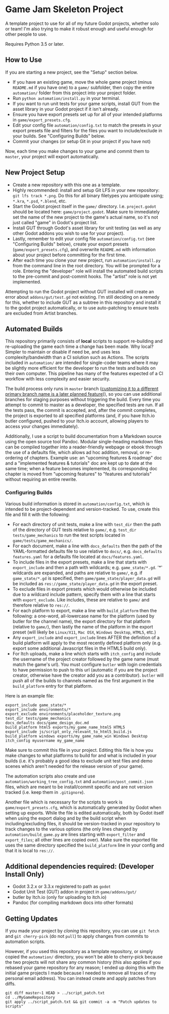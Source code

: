 # Game Jam Skeleton Project

A template project to use for all of my future Godot projects, whether solo or team! I'm also trying to make it robust enough and useful enough for other people to use.

Requires Python 3.5 or later.

## How to Use

If you are starting a new project, see the "Setup" section below.

* If you have an existing game, move the whole game project (minus `README.md` if you have one) to a `game/` subfolder, then copy the entire `automation/` folder from this project into your project folder.
* Run `python automation/install.py` in your terminal.
* If you want to run unit tests for your game scripts, install GUT from the asset library in your Godot project if it isn't already.
* Ensure you have export presets set up for all of your intended platforms in `game/export_presets.cfg`.
* Edit your config file `automation/config.txt` to match the presets in your export presets file and filters for the files you want to include/exclude in your builds. See "Configuring Builds" below.
* Commit your changes (or setup Git in your project if you have not)

Now, each time you make changes to your game and commit them to `master`, your project will export automatically.

## New Project Setup

* Create a new repository with this one as a template.
* Highly recommended: install and setup Git LFS in your new repository: `git lfs track *.png`. Do this for all binary filetypes you anticipate using; `*.kra`, `*.psd`, `*.blend`, etc.
* Start the Godot project itself in the `game/` directory. I.e. `project.godot` should be located here: `game/project.godot`. Make sure to immediately set the name of the new project to the game's actual name, so it's not just called "game" in Godot's project list.
* Install GUT through Godot's asset library for unit testing (as well as any other Godot addons you wish to use for your project).
* Lastly, remember to edit your config file `automation/config.txt` (see "Configuring Builds" below), create your export presets (`game/export_presets.cfg`), and overwrite `README.md` with information about your project before committing for the first time.
* After each time you clone your new project, run `automation/install.py` from the command line in the root directory. You will be prompted for a role. Entering the "developer" role will install the automated build scripts to the pre-commit and post-commit hooks. The "artist" role is not yet implemented.

Attempting to run the Godot project without GUT installed will create an error about `addons/gut/test.gd` not existing. I'm still deciding on a remedy for this, whether to include GUT as a subtree in this repository and install it to the godot project automatically, or to use auto-patching to ensure tests are excluded from Artist branches.

## Automated Builds

This repository primarily consists of **local** scripts to support re-building and re-uploading the game each time a change has been made. Why local? Simpler to maintain or disable if need be, and uses less complexity/bandwidth than a CI solution such as Actions. The scripts included in `automation/` are intended for single-coder teams where it may be slightly more efficient for the developer to run the tests and builds on their own computer. This pipeline has many of the features expected of a CI workflow with less complexity and easier security.

The build process only runs in `master` branch ([customizing it to a different primary branch name is a later planned feature](https://github.com/ominocutherium/gamejam-skeleton-project/issues/3))), so you can use additional branches for staging purposes without triggering the build. Every time you attempt to commit to master as a developer, the specified tests are run. If all the tests pass, the commit is accepted, and, after the commit completes, the project is exported to all specified platforms (and, if you have Itch.io butler configured, pushed to your Itch.io account, allowing players to access your changes immediately).

Additionally, I use a script to build documentation from a Markdown source using the open source tool Pandoc. Modular single-heading markdown files can be compiled together into a reader-friendly webpage or ebook through the use of a defaults file, which allows ad hoc addition, removal, or re-ordering of chapters. Example use: an "upcoming features & roadmap" doc and a "implemented features & tutorials" doc are kept up to date at the same time; when a feature becomes implemented, its corresponding doc chapter is moved from "upcoming features" to "features and tutorials" without requiring an entire rewrite. 

### Configuring Builds

Various build information is stored in `automation/config.txt`, which is intended to be project-dependent and version-tracked. To use, create this file and fill it with the following:

* For each directory of unit tests, make a line with `test_dir` then the path of the directory of GUT tests relative to `game/`, e.g. `test_dir tests/game_mechanics` to run the test scripts located in `game/tests/game_mechanics/`.
* For each document, make a line with `docs_defaults` then the path of the YAML-formatted defaults file to use relative to `docs/`, e.g. `docs_defaults features.yaml` for a defaults file located at `docs/features.yaml`.
* To include files in the export presets, make a line that starts with `export_include` and then a path with wildcards; e.g. `game_state/*.gd`. '*' wildcards are expanded, and paths are relative to `game/`, e.g. if `game_state/*.gd` is specified, then `game/game_state/player_data.gd` will be included as `res://game_state/player_data.gd` in the export preset.
* To exclude files in export presets which would otherwise be included due to a wildcard include pattern, specify them with a line that starts with `export_exclude`. Like includes, these are relative to `game/` and therefore relative to `res://`.
* For each platform to export, make a line with `build_platform` then the following: a one-word, all-lowercase name for the platform (used by butler for the channel name), the export directory for that platform (relative to `game/`), then lastly the name of the platform in the export preset (will likely be `Linux/X11`, `Mac OSX`, `Windows Desktop`, `HTML5`, etc.)
* Any `export_include` and `export_include` lines AFTER the definition of a build platform will apply to the most recently defined platform only (e.g. export some additional Javascript files in the HTML5 build only).
* For Itch uploads, make a line which starts with `itch_config` and include the username of the project creator followed by the game name (must match the game's url). You must configure `butler` with login credentials to have permission to push to this url (automatic if you are the project creator, otherwise have the creator add you as a contributor). `butler` will push all of the builds to channels named as the first argument in the `build_platform` entry for that platform.

Here is an example file:
```
export_include game_state/*
export_include environments/*
export_exclude environments/placeholder_texture.png
test_dir tests/game_mechanics
docs_defaults docs/game_design_doc.md
build_platform html5 exports/my_game_name_html5 HTML5
export_include js/script_only_relevant_to_html5_build.js
build_platform windows exports/my_game_name_win Windows Desktop
itch_config myusername my_game_name
```

Make sure to commit this file in your project. Editing this file is how you make changes to what platforms to build for and what is included in your builds (i.e. it's probably a good idea to exclude unit test files and demo scenes which aren't needed for the release version of your game).

The automation scripts also create and use `automation/working_tree_config.txt` and `automation/post_commit.json` files, which are meant to be install/commit specific and are not version tracked (i.e. keep them in `.gitignore`).

Another file which is necessary for the scripts to work is `game/export_presets.cfg`, which is automatically generated by Godot when setting up exports. While the file is edited automatically, both by Godot itself when using the export dialog and by the build script when including/excluding files, it should be version-tracked in your repository to track changes to the various options (the only lines changed by `automation/build_game.py` are lines starting with `export_filter` and `export_files`; all other lines are copied over). Make sure the exported file uses the same directory specified the `build_platform` line in your config and that it is local to `res://`.

## Additional dependencies required: (Developer Install Only)

* Godot 3.2.x or 3.3.x registered to path as `godot`
* Godot Unit Test (GUT) addon in project in `game/addons/gut/`
* butler by Itch.io (only for uploading to itch.io)
* Pandoc (for compiling markdown docs into other formats)

## Getting Updates

If you made your project by *cloning* this repository, you can use `git fetch` and `git cherry-pick` (do not `pull`) to apply changes from commits to automation scripts.

However, if you used this repository as a template repository, or simply copied the `automation/` directory, you won't be able to cherry-pick because the two projects will not share any common history (this also applies if you rebased your game repository for any reason; I ended up doing this with the initial game projects I made  because I needed to remove all traces of my personal email address). You can instead create and apply patches from diffs.

```
git diff master~1 HEAD > ../script_patch.txt
cd ../MyGameRepository
git apply ../script_patch.txt && git commit -a -m "Patch updates to scripts"
```

